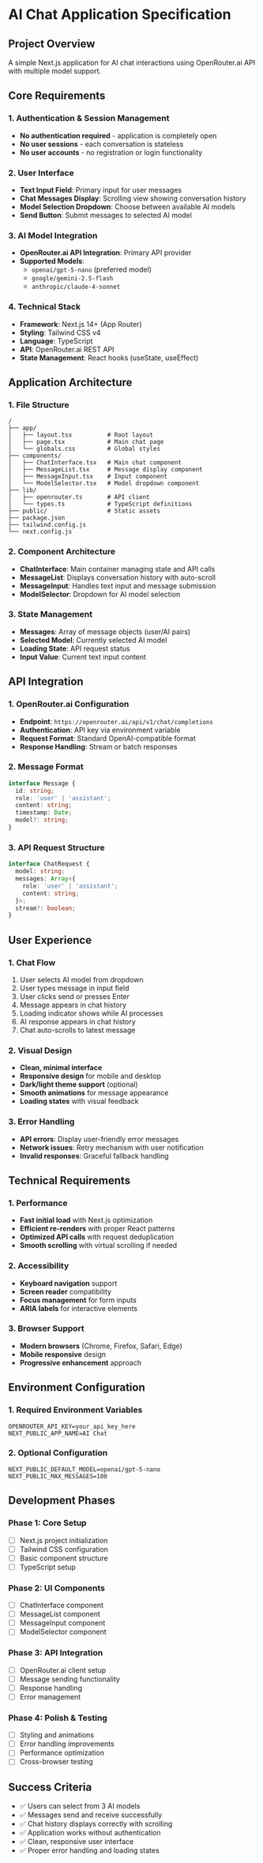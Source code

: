 # AI Chat Application Specification

## Project Overview
A simple Next.js application for AI chat interactions using OpenRouter.ai API with multiple model support.

## Core Requirements

### 1. Authentication & Session Management
- **No authentication required** - application is completely open
- **No user sessions** - each conversation is stateless
- **No user accounts** - no registration or login functionality

### 2. User Interface
- **Text Input Field**: Primary input for user messages
- **Chat Messages Display**: Scrolling view showing conversation history
- **Model Selection Dropdown**: Choose between available AI models
- **Send Button**: Submit messages to selected AI model

### 3. AI Model Integration
- **OpenRouter.ai API Integration**: Primary API provider
- **Supported Models**:
  - `openai/gpt-5-nano` (preferred model)
  - `google/gemini-2.5-flash`
  - `anthropic/claude-4-sonnet`

### 4. Technical Stack
- **Framework**: Next.js 14+ (App Router)
- **Styling**: Tailwind CSS v4
- **Language**: TypeScript
- **API**: OpenRouter.ai REST API
- **State Management**: React hooks (useState, useEffect)

## Application Architecture

### 1. File Structure
```
/
├── app/
│   ├── layout.tsx          # Root layout
│   ├── page.tsx            # Main chat page
│   └── globals.css         # Global styles
├── components/
│   ├── ChatInterface.tsx   # Main chat component
│   ├── MessageList.tsx     # Message display component
│   ├── MessageInput.tsx    # Input component
│   └── ModelSelector.tsx   # Model dropdown component
├── lib/
│   ├── openrouter.ts       # API client
│   └── types.ts            # TypeScript definitions
├── public/                 # Static assets
├── package.json
├── tailwind.config.js
└── next.config.js
```

### 2. Component Architecture
- **ChatInterface**: Main container managing state and API calls
- **MessageList**: Displays conversation history with auto-scroll
- **MessageInput**: Handles text input and message submission
- **ModelSelector**: Dropdown for AI model selection

### 3. State Management
- **Messages**: Array of message objects (user/AI pairs)
- **Selected Model**: Currently selected AI model
- **Loading State**: API request status
- **Input Value**: Current text input content

## API Integration

### 1. OpenRouter.ai Configuration
- **Endpoint**: `https://openrouter.ai/api/v1/chat/completions`
- **Authentication**: API key via environment variable
- **Request Format**: Standard OpenAI-compatible format
- **Response Handling**: Stream or batch responses

### 2. Message Format
```typescript
interface Message {
  id: string;
  role: 'user' | 'assistant';
  content: string;
  timestamp: Date;
  model?: string;
}
```

### 3. API Request Structure
```typescript
interface ChatRequest {
  model: string;
  messages: Array<{
    role: 'user' | 'assistant';
    content: string;
  }>;
  stream?: boolean;
}
```

## User Experience

### 1. Chat Flow
1. User selects AI model from dropdown
2. User types message in input field
3. User clicks send or presses Enter
4. Message appears in chat history
5. Loading indicator shows while AI processes
6. AI response appears in chat history
7. Chat auto-scrolls to latest message

### 2. Visual Design
- **Clean, minimal interface**
- **Responsive design** for mobile and desktop
- **Dark/light theme support** (optional)
- **Smooth animations** for message appearance
- **Loading states** with visual feedback

### 3. Error Handling
- **API errors**: Display user-friendly error messages
- **Network issues**: Retry mechanism with user notification
- **Invalid responses**: Graceful fallback handling

## Technical Requirements

### 1. Performance
- **Fast initial load** with Next.js optimization
- **Efficient re-renders** with proper React patterns
- **Optimized API calls** with request deduplication
- **Smooth scrolling** with virtual scrolling if needed

### 2. Accessibility
- **Keyboard navigation** support
- **Screen reader** compatibility
- **Focus management** for form inputs
- **ARIA labels** for interactive elements

### 3. Browser Support
- **Modern browsers** (Chrome, Firefox, Safari, Edge)
- **Mobile responsive** design
- **Progressive enhancement** approach

## Environment Configuration

### 1. Required Environment Variables
```env
OPENROUTER_API_KEY=your_api_key_here
NEXT_PUBLIC_APP_NAME=AI Chat
```

### 2. Optional Configuration
```env
NEXT_PUBLIC_DEFAULT_MODEL=openai/gpt-5-nano
NEXT_PUBLIC_MAX_MESSAGES=100
```

## Development Phases

### Phase 1: Core Setup
- [ ] Next.js project initialization
- [ ] Tailwind CSS configuration
- [ ] Basic component structure
- [ ] TypeScript setup

### Phase 2: UI Components
- [ ] ChatInterface component
- [ ] MessageList component
- [ ] MessageInput component
- [ ] ModelSelector component

### Phase 3: API Integration
- [ ] OpenRouter.ai client setup
- [ ] Message sending functionality
- [ ] Response handling
- [ ] Error management

### Phase 4: Polish & Testing
- [ ] Styling and animations
- [ ] Error handling improvements
- [ ] Performance optimization
- [ ] Cross-browser testing

## Success Criteria
- ✅ Users can select from 3 AI models
- ✅ Messages send and receive successfully
- ✅ Chat history displays correctly with scrolling
- ✅ Application works without authentication
- ✅ Clean, responsive user interface
- ✅ Proper error handling and loading states
